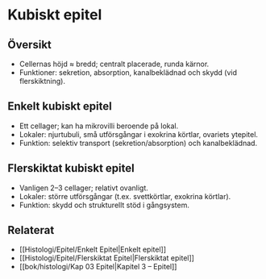 # Kubiskt epitel

## Översikt
- Cellernas höjd ≈ bredd; centralt placerade, runda kärnor.
- Funktioner: sekretion, absorption, kanalbeklädnad och skydd (vid flerskiktning).

## Enkelt kubiskt epitel
- Ett cellager; kan ha mikrovilli beroende på lokal.
- Lokaler: njurtubuli, små utförsgångar i exokrina körtlar, ovariets ytepitel.
- Funktion: selektiv transport (sekretion/absorption) och kanalbeklädnad.

## Flerskiktat kubiskt epitel
- Vanligen 2–3 cellager; relativt ovanligt.
- Lokaler: större utförsgångar (t.ex. svettkörtlar, exokrina körtlar).
- Funktion: skydd och strukturellt stöd i gångsystem.

## Relaterat
- [[Histologi/Epitel/Enkelt Epitel|Enkelt epitel]]
- [[Histologi/Epitel/Flerskiktat Epitel|Flerskiktat epitel]]
- [[bok/histologi/Kap 03 Epitel|Kapitel 3 – Epitel]]
